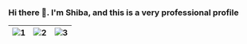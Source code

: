 ### Hi there 👋. I'm Shiba, and this is a very professional profile


| ![1](https://i.ibb.co/X4y5dwP/hanazono-tae-bang-dream.gif) | ![2](https://i.ibb.co/QYLSJZJ/bandori-bang-dream.gif) | ![3](https://i.ibb.co/JjvS2zs/tae-hanazono-otae.gif) |
| --- | --- | --- |
